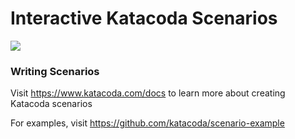# Interactive Katacoda Scenarios

[![](http://shields.katacoda.com/katacoda/euclid1990/count.svg)](https://www.katacoda.com/euclid1990 "Get your profile on Katacoda.com")

### Writing Scenarios
Visit https://www.katacoda.com/docs to learn more about creating Katacoda scenarios

For examples, visit https://github.com/katacoda/scenario-example
